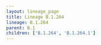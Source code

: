 ```yaml
---
layout: lineage_page
title: Lineage B.1.264
lineage: B.1.264
parent: B.1
children: ['B.1.264', 'B.1.264.1']
---
```


